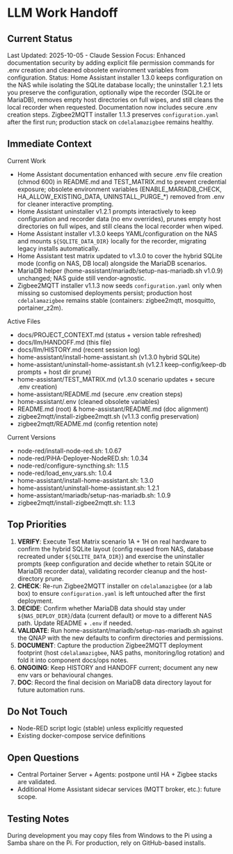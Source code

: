 # LLM Work Handoff

## Current Status

Last Updated: 2025-10-05 - Claude
Session Focus: Enhanced documentation security by adding explicit file permission commands for .env creation and cleaned obsolete environment variables from configuration.
Status: Home Assistant installer 1.3.0 keeps configuration on the NAS while isolating the SQLite database locally; the uninstaller 1.2.1 lets you preserve the configuration, optionally wipe the recorder (SQLite or MariaDB), removes empty host directories on full wipes, and still cleans the local recorder when requested. Documentation now includes secure .env creation steps. Zigbee2MQTT installer 1.1.3 preserves `configuration.yaml` after the first run; production stack on `cdelalamazigbee` remains healthy.

## Immediate Context

Current Work
- Home Assistant documentation enhanced with secure .env file creation (chmod 600) in README.md and TEST_MATRIX.md to prevent credential exposure; obsolete environment variables (ENABLE_MARIADB_CHECK, HA_ALLOW_EXISTING_DATA, UNINSTALL_PURGE_*) removed from .env for cleaner interactive prompting.
- Home Assistant uninstaller v1.2.1 prompts interactively to keep configuration and recorder data (no env overrides), prunes empty host directories on full wipes, and still cleans the local recorder when wiped.
- Home Assistant installer v1.3.0 keeps YAML/configuration on the NAS and mounts `${SQLITE_DATA_DIR}` locally for the recorder, migrating legacy installs automatically.
- Home Assistant test matrix updated to v1.3.0 to cover the hybrid SQLite mode (config on NAS, DB local) alongside the MariaDB scenarios.
- MariaDB helper (home-assistant/mariadb/setup-nas-mariadb.sh v1.0.9) unchanged; NAS guide still vendor-agnostic.
- Zigbee2MQTT installer v1.1.3 now seeds `configuration.yaml` only when missing so customised deployments persist; production host `cdelalamazigbee` remains stable (containers: zigbee2mqtt, mosquitto, portainer_z2m).

Active Files
- docs/PROJECT_CONTEXT.md (status + version table refreshed)
- docs/llm/HANDOFF.md (this file)
- docs/llm/HISTORY.md (recent session log)
- home-assistant/install-home-assistant.sh (v1.3.0 hybrid SQLite)
- home-assistant/uninstall-home-assistant.sh (v1.2.1 keep-config/keep-db prompts + host dir prune)
- home-assistant/TEST_MATRIX.md (v1.3.0 scenario updates + secure .env creation)
- home-assistant/README.md (secure .env creation steps)
- home-assistant/.env (cleaned obsolete variables)
- README.md (root) & home-assistant/README.md (doc alignment)
- zigbee2mqtt/install-zigbee2mqtt.sh (v1.1.3 config preservation)
- zigbee2mqtt/README.md (config retention note)

Current Versions
- node-red/install-node-red.sh: 1.0.67
- node-red/PiHA-Deployer-NodeRED.sh: 1.0.34
- node-red/configure-syncthing.sh: 1.1.5
- node-red/load_env_vars.sh: 1.0.4
- home-assistant/install-home-assistant.sh: 1.3.0
- home-assistant/uninstall-home-assistant.sh: 1.2.1
- home-assistant/mariadb/setup-nas-mariadb.sh: 1.0.9
- zigbee2mqtt/install-zigbee2mqtt.sh: 1.1.3

## Top Priorities

1) **VERIFY**: Execute Test Matrix scenario 1A + 1H on real hardware to confirm the hybrid SQLite layout (config reused from NAS, database recreated under `${SQLITE_DATA_DIR}`) and exercise the uninstaller prompts (keep configuration and decide whether to retain SQLite or MariaDB recorder data), validating recorder cleanup and the host-directory prune.
2) **CHECK**: Re-run Zigbee2MQTT installer on `cdelalamazigbee` (or a lab box) to ensure `configuration.yaml` is left untouched after the first deployment.
3) **DECIDE**: Confirm whether MariaDB data should stay under `${NAS_DEPLOY_DIR}`/data (current default) or move to a different NAS path. Update README + `.env` if needed.
4) **VALIDATE**: Run home-assistant/mariadb/setup-nas-mariadb.sh against the QNAP with the new defaults to confirm directories and permissions.
5) **DOCUMENT**: Capture the production Zigbee2MQTT deployment footprint (host `cdelalamazigbee`, NAS paths, monitoring/log rotation) and fold it into component docs/ops notes.
6) **ONGOING**: Keep HISTORY and HANDOFF current; document any new env vars or behavioural changes.
7) **DOC**: Record the final decision on MariaDB data directory layout for future automation runs.

## Do Not Touch


- Node-RED script logic (stable) unless explicitly requested
- Existing docker-compose service definitions

## Open Questions

- Central Portainer Server + Agents: postpone until HA + Zigbee stacks are validated.
- Additional Home Assistant sidecar services (MQTT broker, etc.): future scope.

## Testing Notes

During development you may copy files from Windows to the Pi using a Samba share on the Pi. For production, rely on GitHub-based installs.


